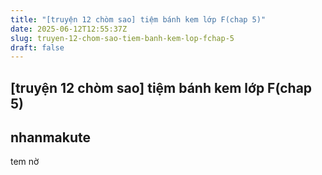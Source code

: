 ```yaml
---
title: "[truyện 12 chòm sao] tiệm bánh kem lớp F(chap 5)"
date: 2025-06-12T12:55:37Z
slug: truyen-12-chom-sao-tiem-banh-kem-lop-fchap-5
draft: false
---
```


## [truyện 12 chòm sao] tiệm bánh kem lớp F(chap 5)

## nhanmakute

tem nờ